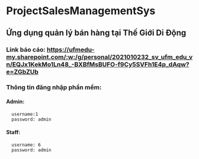 # ProjectSalesManagementSys
## Ứng dụng quản lý bán hàng tại Thế Giới Di Động
### Link báo cáo: https://ufmedu-my.sharepoint.com/:w:/g/personal/2021010232_sv_ufm_edu_vn/EQJx1KekMo1Ln48_-BXBfMsBUFO-f9Cy5SVFh1E4p_dAqw?e=ZGbZUb
### Thông tin đăng nhập phần mềm:
####  Admin: 
      username:1 
      password: admin
####  Staff: 
      username: 6 
      password: admin

